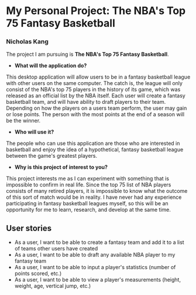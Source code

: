 # My Personal Project: The NBA's Top 75 Fantasy Basketball 
### Nicholas Kang

The project I am pursuing is **The NBA's Top 75 Fantasy Basketball**.

- **What will the application do?**

This desktop application will allow users to be in a fantasy basketball league 
with other users on the same computer. The catch is, the 
league will only consist of the NBA's top 75 players in the history of its game,
which was released as an official list by the NBA itself. 
Each user will create a fantasy basketball team, and will have ability to 
draft players to their team. Depending on how the players on a users team perform, 
the user may gain or lose points. The person with the most points 
at the end of a season will be the winner. 

- **Who will use it?**

The people who can use this application are those who are interested in basketball and enjoy the idea of a hypothetical, 
fantasy basketball league between the game's greatest players.

- **Why is this project of interest to you?**

This project interests me as I can experiment with something that is
impossible to confirm in real life. Since the top 75 list of NBA players 
consists of many retired players, it is impossible to know what the outcome of
this sort of match would be in reality. I have never had any 
experience  participating in fantasy basketball leagues myself, so this 
will be an opportunity for me to learn, research, and develop at the 
same time. 

## User stories
- As a user, I want to be able to create a fantasy team and add it to a list of teams other users have created
- As a user, I want to be able to draft any available NBA player to my fantasy team
- As a user, I want to be able to input a player's statistics (number of points scored, etc.)
- As a user, I want to be able to view a player's measurements (height, weight, age, vertical jump, etc.)